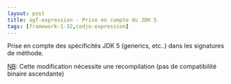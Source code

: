 ```yaml
---
layout: post
title: agf-expression - Prise en compte du JDK 5
tags: [framework-1-32,codjo-expression]
---
```

Prise en compte des spécificités JDK 5 (generics, etc..) dans les signatures de méthode. 

<u>NB</u>: Cette modification nécessite une recompilation (pas de compatibilité binaire ascendante)
